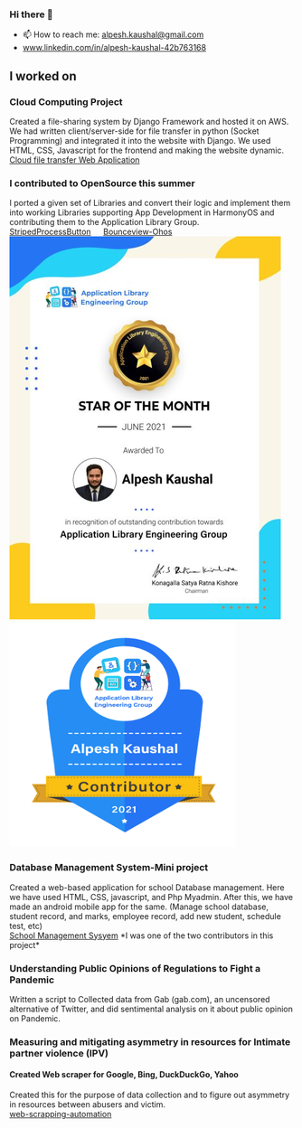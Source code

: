 ### Hi there 👋

- 📫 How to reach me: alpesh.kaushal@gmail.com
- www.linkedin.com/in/alpesh-kaushal-42b763168

## I worked on <br>
### Cloud Computing Project<br>
Created a file-sharing system by Django Framework and hosted it on AWS. We had written client/server-side for file transfer in python (Socket Programming) and integrated it into the website with Django. We used HTML, CSS, Javascript for the frontend and making the website dynamic.
[Cloud file transfer Web Application](https://github.com/alpesh12345/Cloud_file_transfer_django_webapp)

### I contributed to OpenSource this summer<br>
I ported a given set of Libraries and convert their logic and implement them into working Libraries supporting App Development in HarmonyOS  and contributing them to the Application Library Group.
<br>
[StripedProcessButton](https://github.com/applibgroup/StripedProcessButton)
&emsp;
[Bounceview-Ohos](https://github.com/applibgroup/Bounceview-Ohos)
<br>
![ScreenShot](Intern_Star_of_Month_Certificate.png)
<img src="https://github.com/alpesh12345/alpesh12345/blob/main/Contributor_Badge_ALPESH%20KAUSHAL.png" width="400" height="400">

### Database Management System-Mini project<br>
Created a web-based application for school Database management. Here we have used HTML, CSS, javascript, and Php Myadmin.
After this, we have made an android mobile app for the same.
(Manage school database, student record, and marks, employee record, add new student, schedule test, etc)<br>
[School Management Sysyem](https://github.com/abhik2712/SMS-SOFTWARE) \*I was one of the two contributors in this project\*

### Understanding Public Opinions of Regulations to Fight a Pandemic<br>
Written a script to Collected data from Gab (gab.com), an uncensored alternative of Twitter, and did sentimental analysis on it about public opinion on Pandemic.


###  Measuring and mitigating asymmetry in resources for Intimate partner violence (IPV)<br>
#### Created Web scraper for Google, Bing, DuckDuckGo, Yahoo <br>
Created this for the purpose of data collection and to figure out asymmetry in resources between abusers and victim. <br>
[web-scrapping-automation](https://github.com/alpesh12345/web-scrapping-automation)
